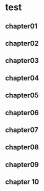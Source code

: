 # test

## chapter01

## chapter02

## chapter03

## chapter04

## chapter05

## chapter06

## chapter07

## chapter08

## chapter09

## chapter 10